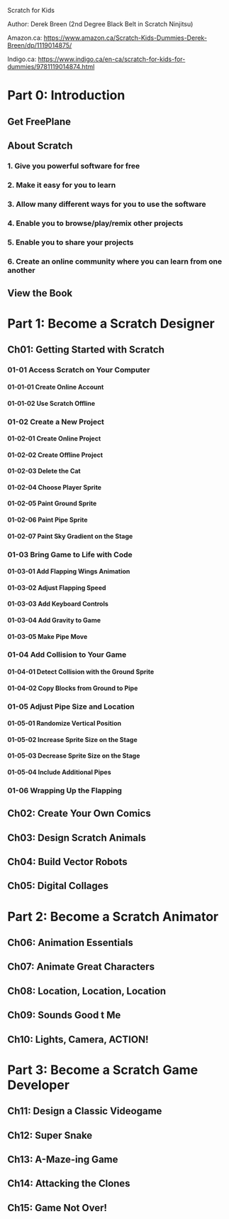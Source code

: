  Scratch for Kids

Author: Derek Breen (2nd Degree Black Belt in Scratch Ninjitsu)

Amazon.ca: https://www.amazon.ca/Scratch-Kids-Dummies-Derek-Breen/dp/1119014875/

Indigo.ca: https://www.indigo.ca/en-ca/scratch-for-kids-for-dummies/9781119014874.html


# Part 0: Introduction

## Get FreePlane

## About Scratch

### 1. Give you powerful software for free

### 2. Make it easy for you to learn

### 3. Allow many different ways for you to use the software

### 4. Enable you to browse/play/remix other projects

### 5. Enable you to share your projects

### 6. Create an online community where you can learn from one another

## View the Book

# Part 1: Become a Scratch Designer

## Ch01: Getting Started with Scratch

### 01-01 Access Scratch on Your Computer

#### 01-01-01 Create Online Account

#### 01-01-02 Use Scratch Offline

### 01-02 Create a New Project

#### 01-02-01 Create Online Project

#### 01-02-02 Create Offline Project

#### 01-02-03 Delete the Cat

#### 01-02-04 Choose Player Sprite

#### 01-02-05 Paint Ground Sprite

#### 01-02-06 Paint Pipe Sprite

#### 01-02-07 Paint Sky Gradient on the Stage

### 01-03 Bring Game to Life with Code

#### 01-03-01 Add Flapping Wings Animation

#### 01-03-02 Adjust Flapping Speed

#### 01-03-03 Add Keyboard Controls

#### 01-03-04 Add Gravity to Game

#### 01-03-05 Make Pipe Move

### 01-04 Add Collision to Your Game

#### 01-04-01 Detect Collision with the Ground Sprite

#### 01-04-02 Copy Blocks from Ground to Pipe

### 01-05 Adjust Pipe Size and Location

#### 01-05-01 Randomize Vertical Position

#### 01-05-02 Increase Sprite Size on the Stage

#### 01-05-03 Decrease Sprite Size on the Stage

#### 01-05-04 Include Additional Pipes

### 01-06 Wrapping Up the Flapping

## Ch02: Create Your Own Comics

## Ch03: Design Scratch Animals

## Ch04: Build Vector Robots

## Ch05: Digital Collages

# Part 2: Become a Scratch Animator

## Ch06: Animation Essentials

## Ch07: Animate Great Characters

## Ch08: Location, Location, Location

## Ch09: Sounds Good t Me

## Ch10: Lights, Camera, ACTION!

# Part 3: Become a Scratch Game Developer

## Ch11: Design a Classic Videogame

## Ch12: Super Snake

## Ch13: A-Maze-ing Game

## Ch14: Attacking the Clones

## Ch15: Game Not Over!
